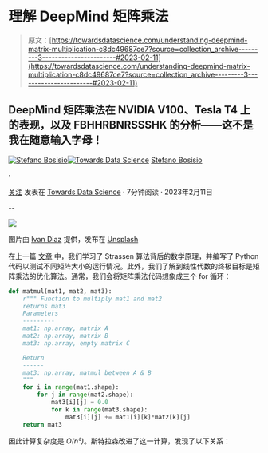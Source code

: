 # 理解 DeepMind 矩阵乘法

> 原文：[https://towardsdatascience.com/understanding-deepmind-matrix-multiplication-c8dc49687ce7?source=collection_archive---------3-----------------------#2023-02-11](https://towardsdatascience.com/understanding-deepmind-matrix-multiplication-c8dc49687ce7?source=collection_archive---------3-----------------------#2023-02-11)

## DeepMind 矩阵乘法在 NVIDIA V100、Tesla T4 上的表现，以及 FBHHRBNRSSSHK 的分析——这不是我在随意输入字母！

[](https://stefanobosisio1.medium.com/?source=post_page-----c8dc49687ce7--------------------------------)[![Stefano Bosisio](../Images/450d904024a4cbf1adf8a625886d852e.png)](https://stefanobosisio1.medium.com/?source=post_page-----c8dc49687ce7--------------------------------)[](https://towardsdatascience.com/?source=post_page-----c8dc49687ce7--------------------------------)[![Towards Data Science](../Images/a6ff2676ffcc0c7aad8aaf1d79379785.png)](https://towardsdatascience.com/?source=post_page-----c8dc49687ce7--------------------------------) [Stefano Bosisio](https://stefanobosisio1.medium.com/?source=post_page-----c8dc49687ce7--------------------------------)

·

[关注](https://medium.com/m/signin?actionUrl=https%3A%2F%2Fmedium.com%2F_%2Fsubscribe%2Fuser%2Fff7141087b94&operation=register&redirect=https%3A%2F%2Ftowardsdatascience.com%2Funderstanding-deepmind-matrix-multiplication-c8dc49687ce7&user=Stefano+Bosisio&userId=ff7141087b94&source=post_page-ff7141087b94----c8dc49687ce7---------------------post_header-----------) 发表在 [Towards Data Science](https://towardsdatascience.com/?source=post_page-----c8dc49687ce7--------------------------------) · 7分钟阅读 · 2023年2月11日 [](https://medium.com/m/signin?actionUrl=https%3A%2F%2Fmedium.com%2F_%2Fvote%2Ftowards-data-science%2Fc8dc49687ce7&operation=register&redirect=https%3A%2F%2Ftowardsdatascience.com%2Funderstanding-deepmind-matrix-multiplication-c8dc49687ce7&user=Stefano+Bosisio&userId=ff7141087b94&source=-----c8dc49687ce7---------------------clap_footer-----------)

--

[](https://medium.com/m/signin?actionUrl=https%3A%2F%2Fmedium.com%2F_%2Fbookmark%2Fp%2Fc8dc49687ce7&operation=register&redirect=https%3A%2F%2Ftowardsdatascience.com%2Funderstanding-deepmind-matrix-multiplication-c8dc49687ce7&source=-----c8dc49687ce7---------------------bookmark_footer-----------)![](../Images/a8a82776e50742a320323c87c1b96767.png)

图片由 [Ivan Diaz](https://unsplash.com/@ivvndiaz) 提供，发布在 [Unsplash](https://unsplash.com/photos/Z-PU9Lv441Y)

在上一篇 [文章](/understanding-deepmind-and-strassen-algorithms-9bdb3d8b6ea6) 中，我们学习了 Strassen 算法背后的数学原理，并编写了 Python 代码以测试不同矩阵大小的运行情况。此外，我们了解到线性代数的终极目标是矩阵乘法的优化算法。通常，我们会将矩阵乘法代码想象成三个 for 循环：

```py
def matmul(mat1, mat2, mat3):
    r""" Function to multiply mat1 and mat2 
    returns mat3 
    Parameters
    ---------
    mat1: np.array, matrix A 
    mat2: np.array, matrix B 
    mat3: np.array, empty matrix C 

    Return 
    ------
    mat3: np.array, matmul between A & B
    """ 
    for i in range(mat1.shape):
        for j in range(mat2.shape):
            mat3[i][j] = 0.0 
            for k in range(mat3.shape):
                mat3[i][j] += mat1[i][k]*mat2[k][j]
    return mat3
```

因此计算复杂度是 *O(n³)*。斯特拉森改进了这一计算，发现了以下关系：
